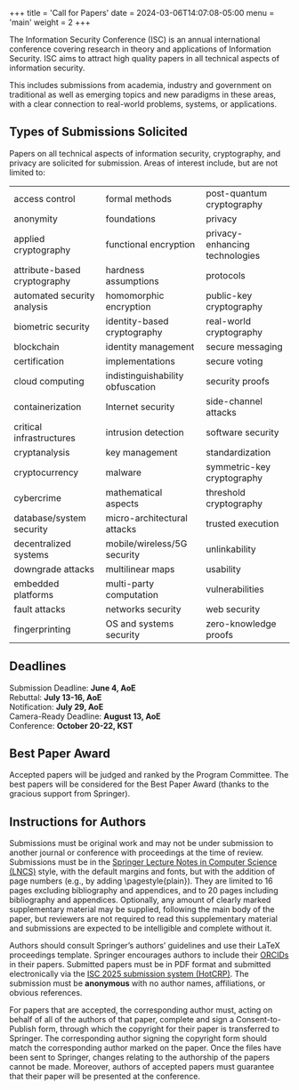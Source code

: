 +++
title = 'Call for Papers'
date = 2024-03-06T14:07:08-05:00
menu = 'main'
weight = 2
+++

The Information Security Conference (ISC) is an annual international conference covering research in theory and applications of Information Security. ISC aims to attract high quality papers in all technical aspects of information security.

This includes submissions from academia, industry and government on traditional as well as emerging topics and new paradigms in these areas, with a clear connection to real-world problems, systems, or applications.

## Types of Submissions Solicited

Papers on all technical aspects of information security, cryptography, and privacy are solicited for submission. Areas of interest include, but are not limited to:

|                              |                                  |                                |
| :--------------------------- | :------------------------------- | :----------------------------- |
| access control               | formal methods                   | post-quantum cryptography      |
| anonymity                    | foundations                      | privacy                        |
| applied cryptography         | functional encryption            | privacy-enhancing technologies |
| attribute-based cryptography | hardness assumptions             | protocols                      |
| automated security analysis  | homomorphic encryption           | public-key cryptography        |
| biometric security           | identity-based cryptography      | real-world cryptography        |
| blockchain                   | identity management              | secure messaging               |
| certification                | implementations                  | secure voting                  |
| cloud computing              | indistinguishability obfuscation | security proofs                |
| containerization             | Internet security                | side-channel attacks           |
| critical infrastructures     | intrusion detection              | software security              |
| cryptanalysis                | key management                   | standardization                |
| cryptocurrency               | malware                          | symmetric-key cryptography     |
| cybercrime                   | mathematical aspects             | threshold cryptography         |
| database/system security     | micro-architectural attacks      | trusted execution              |
| decentralized systems        | mobile/wireless/5G security      | unlinkability                  |
| downgrade attacks            | multilinear maps                 | usability                      |
| embedded platforms           | multi-party computation          | vulnerabilities                |
| fault attacks                | networks security                | web security                   |
| fingerprinting               | OS and systems security          | zero-knowledge proofs          |

## Deadlines

Submission Deadline: **June 4, AoE**\
Rebuttal: **July 13-16, AoE**\
Notification: **July 29, AoE**\
Camera-Ready Deadline: **August 13, AoE**\
Conference: **October 20-22, KST**

## Best Paper Award

Accepted papers will be judged and ranked by the Program Committee. The best papers will be considered for the Best Paper Award (thanks to the gracious support from Springer).

## Instructions for Authors

Submissions must be original work and may not be under submission to another journal or conference with proceedings at the time of review. Submissions must be in the [Springer Lecture Notes in Computer Science (LNCS)](http://www.springer.com/gp/computer-science/lncs) style, with the default margins and fonts, but with the addition of page numbers (e.g., by adding \\pagestyle{plain}). They are limited to 16 pages excluding bibliography and appendices, and to 20 pages including bibliography and appendices. Optionally, any amount of clearly marked supplementary material may be supplied, following the main body of the paper, but reviewers are not required to read this supplementary material and submissions are expected to be intelligible and complete without it.

Authors should consult Springer’s authors’ guidelines and use their LaTeX proceedings template. Springer encourages authors to include their [ORCIDs](https://goo.gl/hbsa4D) in their papers. Submitted papers must be in PDF format and submitted electronically via the [ISC 2025 submission system (HotCRP)](https://isc25.hotcrp.com/). The submission must be **anonymous** with no author names, affiliations, or obvious references.

For papers that are accepted, the corresponding author must, acting on behalf of all of the authors of that paper, complete and sign a Consent-to-Publish form, through which the copyright for their paper is transferred to Springer. The corresponding author signing the copyright form should match the corresponding author marked on the paper. Once the files have been sent to Springer, changes relating to the authorship of the papers cannot be made. Moreover, authors of accepted papers must guarantee that their paper will be presented at the conference.
